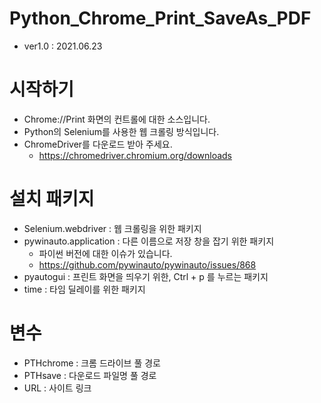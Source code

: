 # Python_Chrome_Print_SaveAs_PDF
* ver1.0 : 2021.06.23

# 시작하기 
* Chrome://Print 화면의 컨트롤에 대한 소스입니다. 
* Python의 Selenium를 사용한 웹 크롤링 방식입니다. 
* ChromeDriver를 다운로드 받아 주세요. 
  * https://chromedriver.chromium.org/downloads   

# 설치 패키지 
* Selenium.webdriver : 웹 크롤링을 위한 패키지 
* pywinauto.application : 다른 이름으로 저장 창을 잡기 위한 패키지
  * 파이썬 버전에 대한 이슈가 있습니다. 
  * https://github.com/pywinauto/pywinauto/issues/868
* pyautogui : 프린트 화면을 띄우기 위한, Ctrl + p 를 누르는 패키지 
* time : 타임 딜레이를 위한 패키지  

# 변수 
* PTHchrome : 크롬 드라이브 풀 경로 
* PTHsave : 다운로드 파일명 풀 경로 
* URL : 사이트 링크
